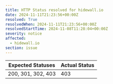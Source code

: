```yaml
---
title: HTTP Status resolved for hidewall.io
date: 2024-11-11T21:23:56+00:00Z
resolved: True
resolvedWhen: 2024-11-11T21:23:56+00:00Z
resolvedStartTime: 2024-11-08T11:28:04+00:00Z
severity: notice
affected:
  - hidewall.io
section: issue
---
```


| Expected Statuses | Actual Status  |
|-------------------|----------------|
| 200, 301, 302, 403 | 403 |
